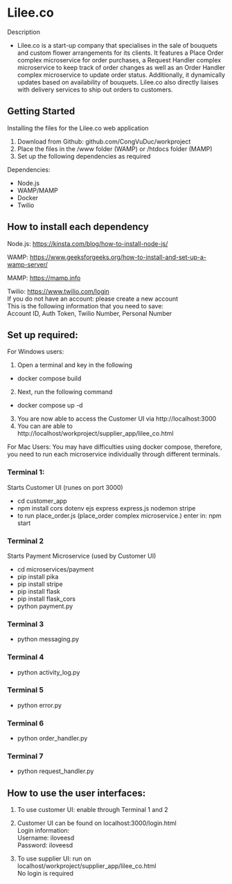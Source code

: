 # Lilee.co 


Description
- Lilee.co is a start-up company that specialises in the sale of bouquets and custom flower arrangements for its clients. It features a Place Order complex microservice for order purchases, a Request Handler complex microservice to keep track of order changes as well as an Order Handler complex microservice to update order status. Additionally, it dynamically updates based on availability of bouquets. Lilee.co also directly liaises with delivery services to ship out orders to customers.



## Getting Started
Installing the files for the Lilee.co web application
1. Download from Github: github.com/CongVuDuc/workproject
2. Place the files in the /www folder (WAMP) or /htdocs folder (MAMP)
3. Set up the following dependencies as required

Dependencies:
- Node.js
- WAMP/MAMP
- Docker
- Twilio

## How to install each dependency
Node.js:
https://kinsta.com/blog/how-to-install-node-js/

WAMP:
https://www.geeksforgeeks.org/how-to-install-and-set-up-a-wamp-server/

MAMP:
https://mamp.info

Twilio:
https://www.twilio.com/login \
If you do not have an account: please create a new account \
This is the following information that you need to save: \
Account ID, Auth Token, Twilio Number, Personal Number

## Set up required:

For Windows users:
1. Open a terminal and key in the following
- docker compose build
2. Next, run the following command
- docker compose up -d
3. You are now able to access the Customer UI via http://localhost:3000
4. You can are able to http://localhost/workproject/supplier_app/lilee_co.html

For Mac Users:
You may have difficulties using docker compose, therefore, you need to run each microservice individually through different terminals.

### Terminal 1:
Starts Customer UI (runes on port 3000)
- cd customer_app
- npm install cors dotenv ejs express express.js nodemon stripe
- to run place_order.js (place_order complex microservice.) enter in: npm start

### Terminal 2
Starts Payment Microservice (used by Customer UI) 
- cd microservices/payment
- pip install pika 
- pip install stripe 
- pip install flask 
- pip install flask_cors
- python payment.py 

### Terminal 3
- python messaging.py

### Terminal 4
- python activity_log.py

### Terminal 5
- python error.py

### Terminal 6
- python order_handler.py

### Terminal 7
- python request_handler.py


## How to use the user interfaces:
1. To use customer UI: enable through Terminal 1 and 2
2. Customer UI can be found on localhost:3000/login.html \
Login information: \
Username: iloveesd \
Password: iloveesd 

2. To use supplier UI: run on localhost/workproject/supplier_app/lilee_co.html \
No login is required 


